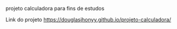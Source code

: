 projeto calculadora para fins de estudos

Link do projeto
https://douglasjhonyy.github.io/projeto-calculadora/
